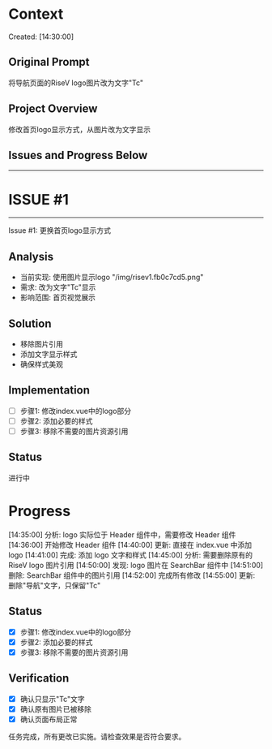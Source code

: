 # Context
Created: [14:30:00]

## Original Prompt
将导航页面的RiseV logo图片改为文字"Tc"

## Project Overview
修改首页logo显示方式，从图片改为文字显示

## Issues and Progress Below
-----------------------------------
# ISSUE #1
-----------------------------------
Issue #1: 更换首页logo显示方式

## Analysis
- 当前实现: 使用图片显示logo "/img/risev1.fb0c7cd5.png"
- 需求: 改为文字"Tc"显示
- 影响范围: 首页视觉展示

## Solution
- 移除图片引用
- 添加文字显示样式
- 确保样式美观

## Implementation
- [ ] 步骤1: 修改index.vue中的logo部分
- [ ] 步骤2: 添加必要的样式
- [ ] 步骤3: 移除不需要的图片资源引用

## Status
进行中

# Progress
[14:35:00] 分析: logo 实际位于 Header 组件中，需要修改 Header 组件
[14:36:00] 开始修改 Header 组件
[14:40:00] 更新: 直接在 index.vue 中添加 logo
[14:41:00] 完成: 添加 logo 文字和样式
[14:45:00] 分析: 需要删除原有的 RiseV logo 图片引用
[14:50:00] 发现: logo 图片在 SearchBar 组件中
[14:51:00] 删除: SearchBar 组件中的图片引用
[14:52:00] 完成所有修改
[14:55:00] 更新: 删除"导航"文字，只保留"Tc"

## Status
- [x] 步骤1: 修改index.vue中的logo部分
- [x] 步骤2: 添加必要的样式
- [x] 步骤3: 移除不需要的图片资源引用

## Verification
- [x] 确认只显示"Tc"文字
- [x] 确认原有图片已被移除
- [x] 确认页面布局正常

任务完成，所有更改已实施。请检查效果是否符合要求。 